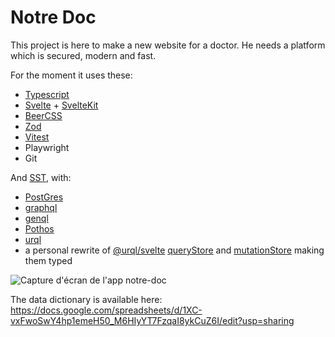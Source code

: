 # Notre Doc
This project is here to make a new website for a doctor.
He needs a platform which is secured, modern and fast.

For the moment it uses these:
+ [Typescript](https://www.typescriptlang.org/)
+ [Svelte](https://github.com/sveltejs/svelte) + [SvelteKit](https://github.com/sveltejs/kit)
+ [BeerCSS](https://www.beercss.com/)
+ [Zod](https://github.com/colinhacks/zod)
+ [Vitest](https://github.com/vitest-dev/vitest)
+ Playwright
+ Git

And [SST](https://github.com/sst/sst), with:
+ [PostGres](https://www.postgresql.org/)
+ [graphql](https://graphql.org/)
+ [genql](https://github.com/remorses/genql)
+ [Pothos](https://github.com/hayes/pothos)
+ [urql](https://github.com/hayes/pothos)
+ a personal rewrite of [@urql/svelte](https://formidable.com/open-source/urql/docs/basics/svelte) [queryStore](https://formidable.com/open-source/urql/docs/basics/svelte/#queries) and [mutationStore](https://formidable.com/open-source/urql/docs/basics/svelte/#mutations) making them typed

![Capture d'écran de l'app notre-doc](https://github.com/ahmnot/notre-doc/assets/16052099/1c4d85c8-c755-4a98-a899-601d034d3784)

The data dictionary is available here: https://docs.google.com/spreadsheets/d/1XC-vxFwoSwY4hp1emeH50_M6HIyYT7FzqaI8ykCuZ6I/edit?usp=sharing
